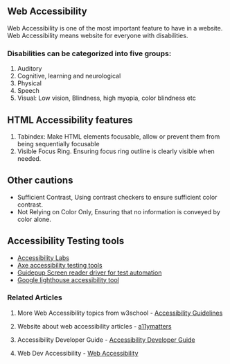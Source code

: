## Web Accessibility

Web Accessibility is one of the most important feature to have in a website. Web Accessibility means website for everyone with disabilities. 

### Disabilities can be categorized into five groups:

1. Auditory
2. Cognitive, learning and neurological
3. Physical
4. Speech
5. Visual: Low vision, Blindness, high myopia, color blindness etc

## HTML Accessibility features

1. Tabindex: Make HTML elements focusable, allow or prevent them from being sequentially focusable
2. Visible Focus Ring. Ensuring focus ring outline is clearly visible when needed.

## Other cautions

* Sufficient Contrast, Using contrast checkers to ensure sufficient color contrast.
* Not Relying on Color Only, Ensuring that no information is conveyed by color alone.

## Accessibility Testing tools 

* [Accessibility Labs](https://assistivlabs.com/)
* [Axe accessibility testing tools](https://www.deque.com/axe/)
* [Guidepup Screen reader driver for test automation](https://www.guidepup.dev/)
* [Google lighthouse accessibility tool](https://developer.chrome.com/docs/lighthouse/accessibility/)


### Related Articles 

1. More Web Accessibility topics from w3school - [Accessibility Guidelines](https://www.w3schools.com/accessibility/index.php)

2. Website about web accessibility articles - [a11ymatters](https://www.a11ymatters.com/) 

3. Accessibility Developer Guide - [Accessibility Developer Guide](https://www.accessibility-developer-guide.com/)

4. Web Dev Accessibility - [Web Accessibility](https://web.dev/learn/design/accessibility/)
